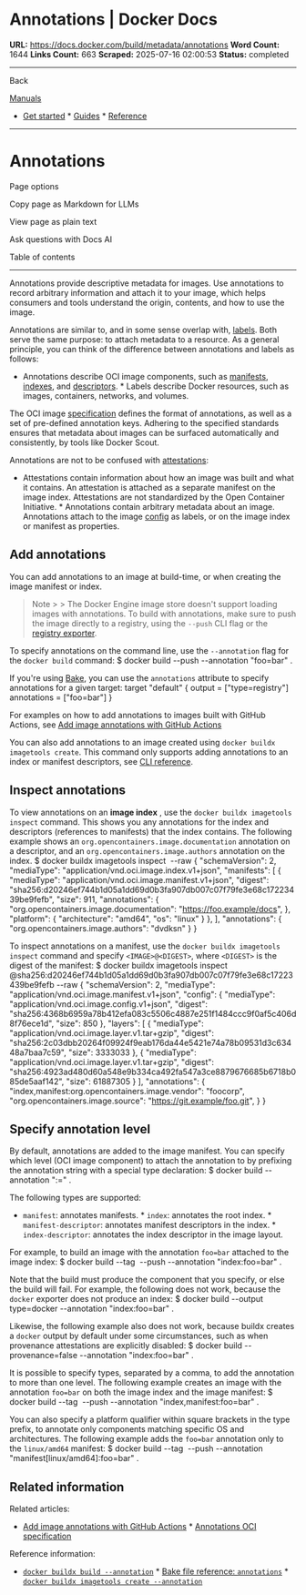# Annotations | Docker Docs

**URL:** https://docs.docker.com/build/metadata/annotations
**Word Count:** 1644
**Links Count:** 663
**Scraped:** 2025-07-16 02:00:53
**Status:** completed

---

Back

[Manuals](https://docs.docker.com/manuals/)

  * [Get started](https://docs.docker.com/get-started/)   * [Guides](https://docs.docker.com/guides/)   * [Reference](https://docs.docker.com/reference/)

* * *

# Annotations

Page options

Copy page as Markdown for LLMs

View page as plain text

Ask questions with Docs AI

Table of contents

* * *

Annotations provide descriptive metadata for images. Use annotations to record arbitrary information and attach it to your image, which helps consumers and tools understand the origin, contents, and how to use the image.

Annotations are similar to, and in some sense overlap with, [labels](https://docs.docker.com/engine/manage-resources/labels/). Both serve the same purpose: to attach metadata to a resource. As a general principle, you can think of the difference between annotations and labels as follows:

  * Annotations describe OCI image components, such as [manifests](https://github.com/opencontainers/image-spec/blob/main/manifest.md), [indexes](https://github.com/opencontainers/image-spec/blob/main/image-index.md), and [descriptors](https://github.com/opencontainers/image-spec/blob/main/descriptor.md).   * Labels describe Docker resources, such as images, containers, networks, and volumes.

The OCI image [specification](https://github.com/opencontainers/image-spec/blob/main/annotations.md) defines the format of annotations, as well as a set of pre-defined annotation keys. Adhering to the specified standards ensures that metadata about images can be surfaced automatically and consistently, by tools like Docker Scout.

Annotations are not to be confused with [attestations](https://docs.docker.com/build/metadata/attestations/):

  * Attestations contain information about how an image was built and what it contains. An attestation is attached as a separate manifest on the image index. Attestations are not standardized by the Open Container Initiative.   * Annotations contain arbitrary metadata about an image. Annotations attach to the image [config](https://github.com/opencontainers/image-spec/blob/main/config.md) as labels, or on the image index or manifest as properties.

## Add annotations

You can add annotations to an image at build-time, or when creating the image manifest or index.

> Note >  > The Docker Engine image store doesn't support loading images with annotations. To build with annotations, make sure to push the image directly to a registry, using the `--push` CLI flag or the [registry exporter](https://docs.docker.com/build/exporters/image-registry/).

To specify annotations on the command line, use the `--annotation` flag for the `docker build` command:               $ docker build --push --annotation "foo=bar" .     

If you're using [Bake](https://docs.docker.com/build/bake/), you can use the `annotations` attribute to specify annotations for a given target:               target "default" {       output = ["type=registry"]       annotations = ["foo=bar"]     }

For examples on how to add annotations to images built with GitHub Actions, see [Add image annotations with GitHub Actions](https://docs.docker.com/build/ci/github-actions/annotations/)

You can also add annotations to an image created using `docker buildx imagetools create`. This command only supports adding annotations to an index or manifest descriptors, see [CLI reference](https://docs.docker.com/reference/cli/docker/buildx/imagetools/create/#annotation).

## Inspect annotations

To view annotations on an **image index** , use the `docker buildx imagetools inspect` command. This shows you any annotations for the index and descriptors \(references to manifests\) that the index contains. The following example shows an `org.opencontainers.image.documentation` annotation on a descriptor, and an `org.opencontainers.image.authors` annotation on the index.               $ docker buildx imagetools inspect <IMAGE> --raw     {       "schemaVersion": 2,       "mediaType": "application/vnd.oci.image.index.v1+json",       "manifests": [         {           "mediaType": "application/vnd.oci.image.manifest.v1+json",           "digest": "sha256:d20246ef744b1d05a1dd69d0b3fa907db007c07f79fe3e68c17223439be9fefb",           "size": 911,           "annotations": {             "org.opencontainers.image.documentation": "https://foo.example/docs",           },           "platform": {             "architecture": "amd64",             "os": "linux"           }         },       ],       "annotations": {         "org.opencontainers.image.authors": "dvdksn"       }     }     

To inspect annotations on a manifest, use the `docker buildx imagetools inspect` command and specify `<IMAGE>@<DIGEST>`, where `<DIGEST>` is the digest of the manifest:               $ docker buildx imagetools inspect <IMAGE>@sha256:d20246ef744b1d05a1dd69d0b3fa907db007c07f79fe3e68c17223439be9fefb --raw     {       "schemaVersion": 2,       "mediaType": "application/vnd.oci.image.manifest.v1+json",       "config": {         "mediaType": "application/vnd.oci.image.config.v1+json",         "digest": "sha256:4368b6959a78b412efa083c5506c4887e251f1484ccc9f0af5c406d8f76ece1d",         "size": 850       },       "layers": [         {           "mediaType": "application/vnd.oci.image.layer.v1.tar+gzip",           "digest": "sha256:2c03dbb20264f09924f9eab176da44e5421e74a78b09531d3c63448a7baa7c59",           "size": 3333033         },         {           "mediaType": "application/vnd.oci.image.layer.v1.tar+gzip",           "digest": "sha256:4923ad480d60a548e9b334ca492fa547a3ce8879676685b6718b085de5aaf142",           "size": 61887305         }       ],       "annotations": {         "index,manifest:org.opencontainers.image.vendor": "foocorp",         "org.opencontainers.image.source": "https://git.example/foo.git",       }     }     

## Specify annotation level

By default, annotations are added to the image manifest. You can specify which level \(OCI image component\) to attach the annotation to by prefixing the annotation string with a special type declaration:               $ docker build --annotation "<TYPE>:<KEY>=<VALUE>" .     

The following types are supported:

  * `manifest`: annotates manifests.   * `index`: annotates the root index.   * `manifest-descriptor`: annotates manifest descriptors in the index.   * `index-descriptor`: annotates the index descriptor in the image layout.

For example, to build an image with the annotation `foo=bar` attached to the image index:               $ docker build --tag <IMAGE> --push --annotation "index:foo=bar" .     

Note that the build must produce the component that you specify, or else the build will fail. For example, the following does not work, because the `docker` exporter does not produce an index:               $ docker build --output type=docker --annotation "index:foo=bar" .     

Likewise, the following example also does not work, because buildx creates a `docker` output by default under some circumstances, such as when provenance attestations are explicitly disabled:               $ docker build --provenance=false --annotation "index:foo=bar" .     

It is possible to specify types, separated by a comma, to add the annotation to more than one level. The following example creates an image with the annotation `foo=bar` on both the image index and the image manifest:               $ docker build --tag <IMAGE> --push --annotation "index,manifest:foo=bar" .     

You can also specify a platform qualifier within square brackets in the type prefix, to annotate only components matching specific OS and architectures. The following example adds the `foo=bar` annotation only to the `linux/amd64` manifest:               $ docker build --tag <IMAGE> --push --annotation "manifest[linux/amd64]:foo=bar" .     

## Related information

Related articles:

  * [Add image annotations with GitHub Actions](https://docs.docker.com/build/ci/github-actions/annotations/)   * [Annotations OCI specification](https://github.com/opencontainers/image-spec/blob/main/annotations.md)

Reference information:

  * [`docker buildx build --annotation`](https://docs.docker.com/reference/cli/docker/buildx/build/#annotation)   * [Bake file reference: `annotations`](https://docs.docker.com/build/bake/reference/#targetannotations)   * [`docker buildx imagetools create --annotation`](https://docs.docker.com/reference/cli/docker/buildx/imagetools/create/#annotation)